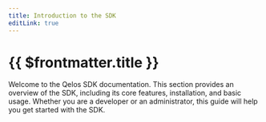 ```yaml
---
title: Introduction to the SDK
editLink: true
---
```


# {{ $frontmatter.title }}

<!-- 1page Installation -->

Welcome to the Qelos SDK documentation. This section provides an overview of the SDK, including its core features, installation, and basic usage. Whether you are a developer or an administrator, this guide will help you get started with the SDK.


<!-- ## Installation

To install the Qelos SDK, use the following npm command:

```bash
npm install @qelos/sdk
```

## Setup

### Regular User

Create an instance of the Qelos SDK for a regular user.

```bash
import QelosSDK from '@qelos/sdk';

const sdk = new QelosSDK({
  appUrl: 'https://yourdomain.com',
  fetch: window.fetch // Use globalThis.fetch if using Node.js
});

export default sdk;
```

### Administrator

Create an instance of the Qelos SDK for an administrator.

```bash
import QelosAdminSDK from '@qelos/sdk/dist/administrator';
import nodeFetch from 'node-fetch';

const sdkAdmin = new QelosAdminSDK({
  appUrl: 'https://yourdomain.com',
  fetch: nodeFetch // Use globalThis.fetch if using Node.js
});

export default sdkAdmin;
``` -->

<!-- 2page Authentication -->

<!-- ## Authentication

### Sign In Regular User

```bash
await sdk.authentication.signin({ username: "test@test.com", password: "admin" });
```

### OAuth Sign In

```bash
await sdk.authentication.oAuthSignin({ username: "test@test.com", password: "admin" });
``` -->

<!-- 3 page Basic Usage  -->

<!-- ## Basic Usage -->

<!-- Usage for React -->

<!-- ### Fetching Posts

```bash
// MyPostsList.tsx
import React, { useState, useEffect } from 'react';
import sdk from './my-sdk';

function MyPluginsList() {
  const [plugins, setPlugins] = useState([]);
  const [querySearch, setQuery] = useState('');

  useEffect(() => {
    sdk.plugins.getList({ q: querySearch, limit: 50 }).then(setPlugins);
  }, [querySearch]);

  return (
    <div>
      <input type="text" placeholder="Search plugins" onChange={e => setQuery(e.target.value)} />
      {plugins.map(post => <PostItem plugin={plugin} key={plugin._id} />)}
    </div>
  );
}

export default MyPluginsList;
``` -->

<!-- Usage for Backend ?-->

<!-- import QelosAdminSDK from '@qelos/sdk/dist/administrator';
import nodeFetch from 'node-fetch';

const sdkAdmin = new QelosAdminSDK({
  appUrl: 'https://yourdomain.com',
  fetch: nodeFetch // Use globalThis.fetch if using Node.js
});

export default sdkAdmin; -->

<!-- Blueprints SDK -->

<!-- ### Fetching Blueprints

```bash
const blueprints = await sdk.blueprints.getList();
const specificBlueprint = await sdk.blueprints.getBlueprint('meetings');
```

## Administrator Operations

### Managing Blueprints

```bash
// Create a blueprint
await sdkAdmin.manageBlueprints.create({ name: 'New Blueprint', description: 'Description of the blueprint' });

// Update a blueprint
await sdkAdmin.manageBlueprints.update('blueprintId', { name: 'Updated Name' });

// Remove a blueprint
await sdkAdmin.manageBlueprints.remove('blueprintId');

// Get list of blueprints
const blueprints = await sdkAdmin.manageBlueprints.getList();

// Get a specific blueprint
const blueprint = await sdkAdmin.manageBlueprints.getBlueprint('blueprintId');
``` -->

<!-- Managing Configurations SDK -->

<!-- ### Managing Configurations

```bash
// Create a configuration
await sdkAdmin.manageConfigurations.create({
  key: 'configKey',
  public: true,
  description: 'Configuration description',
  metadata: { setting: 'value' }
});

// Update a configuration
await sdkAdmin.manageConfigurations.update('configKey', { public: false });

// Remove a configuration
await sdkAdmin.manageConfigurations.remove('configKey');

// Get list of configurations
const configurations = await sdkAdmin.manageConfigurations.getList('configKey');
``` -->

<!-- Managing Layouts SDK -->

<!-- ### Managing Layouts

```bash
// Create a layout
await sdkAdmin.manageLayouts.create({ kind: 'layoutKind', data: { layout: 'data' } });

// Update a layout
await sdkAdmin.manageLayouts.update('layoutKind', { data: { layout: 'newData' } });

// Remove a layout
await sdkAdmin.manageLayouts.remove('layoutKind');

// Get list of layouts
const layouts = await sdkAdmin.manageLayouts.getList();
``` -->

<!-- Managing Plugins SDK -->

<!-- ### Managing Plugins

```bash
// Create a plugin
await sdkAdmin.managePlugins.create({ name: 'New Plugin', version: '1.0.0' });

// Update a plugin
await sdkAdmin.managePlugins.update('pluginId', { version: '1.1.0' });

// Remove a plugin
await sdkAdmin.managePlugins.remove('pluginId');

// Get list of plugins
const plugins = await sdkAdmin.managePlugins.getList();
``` -->

<!-- Managing users SDK -->

<!-- ### Managing users

```bash
// Create a user
await sdkAdmin.users.create({ username: 'newuser', email: 'newuser@example.com', password: 'password' });

// Update a user
await sdkAdmin.users.update('userId', { email: 'newemail@example.com' });

// Remove a user
await sdkAdmin.users.remove('userId');

// Get a specific user
const user = await sdkAdmin.users.getUser('userId');

// Get list of users
const users = await sdkAdmin.users.getList();
``` -->

<!-- Managing Workspaces SDK -->

<!-- ### Admin Workspaces

```bash

// Call an API endpoint
const response = await sdkAdmin.adminWorkspaces.callApi('/endpoint', { method: 'GET' });

// Get list of workspaces
const workspaces = await sdkAdmin.adminWorkspaces.getList();
``` -->

<!-- Managing Custom Configuration Management SDK -->

<!-- ## Custom Configuration Management

The Qelos SDK also allows managing custom configurations.

```bash
// Get list of configurations
const configurations = await sdkAdmin.manageConfigurations.getList('configKey');

// Get a specific configuration
const configuration = await sdkAdmin.manageConfigurations.getConfiguration('configKey');

// Create a configuration
await sdkAdmin.manageConfigurations.create({
  key: 'configKey',
  public: true,
  metadata: { some: 'data' }
});

// Update a configuration
await sdkAdmin.manageConfigurations.update('configKey', { public: false });

// Remove a configuration
await sdkAdmin.manageConfigurations.remove('configKey');
``` -->

